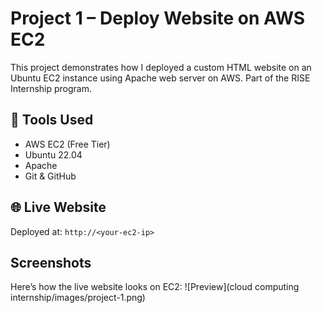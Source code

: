# Project 1 – Deploy Website on AWS EC2
This project demonstrates how I deployed a custom HTML website on an Ubuntu EC2 instance using Apache web server on AWS. Part of the RISE Internship program.

## 🔧 Tools Used
- AWS EC2 (Free Tier)
- Ubuntu 22.04
- Apache
- Git & GitHub

## 🌐 Live Website
Deployed at: `http://<your-ec2-ip>`

## Screenshots
Here’s how the live website looks on EC2:
![Preview](cloud computing internship/images/project-1.png)

